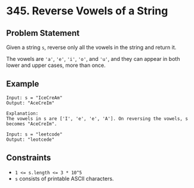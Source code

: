 # 345. Reverse Vowels of a String

## Problem Statement
Given a string `s`, reverse only all the vowels in the string and return it.

The vowels are `'a'`, `'e'`, `'i'`, `'o'`, and `'u'`, and they can appear in both lower and upper cases, more than once.

## Example
```plaintext
Input: s = "IceCreAm"
Output: "AceCreIm"

Explanation:
The vowels in s are ['I', 'e', 'e', 'A']. On reversing the vowels, s becomes "AceCreIm".

Input: s = "leetcode"
Output: "leotcede"
```

## Constraints
- `1 <= s.length <= 3 * 10^5`
- `s` consists of printable ASCII characters.

